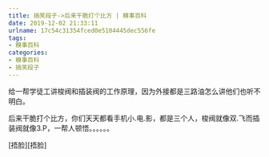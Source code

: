 ```yaml
---
title: 搞笑段子->后来干脆打个比方 | 糗事百科
date: 2019-12-02 21:33:11
urlname: 17c54c31354fced0e5104445dec556fe
tags: 
- 糗事百科
categories:
- 糗事百科
- 搞笑段子
---
```

给一帮学徒工讲梭阀和插装阀的工作原理，因为外接都是三路油怎么讲他们也听不明白。

后来干脆打个比方，你们天天都看手机小.电.影，都是三个人，梭阀就像双.飞而插装阀就像3.P，一帮人顿悟。。。。。。

[捂脸][捂脸]


